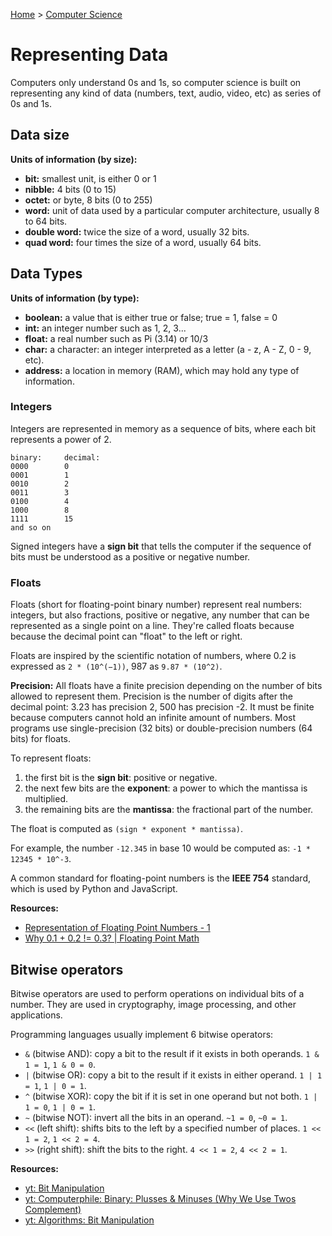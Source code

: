[Home](../../README.md) > [Computer Science](./README.md)

# Representing Data

Computers only understand 0s and 1s, so computer science is built on representing any kind of data (numbers, text, audio, video, etc) as series of 0s and 1s.

## Data size
**Units of information (by size):**
- **bit:** smallest unit, is either 0 or 1
- **nibble:** 4 bits (0 to 15)
- **octet:** or byte, 8 bits (0 to 255)
- **word:** unit of data used by a particular computer architecture, usually 8 to 64 bits.
- **double word:** twice the size of a word, usually 32 bits.
- **quad word:** four times the size of a word, usually 64 bits.

## Data Types
**Units of information (by type):**
- **boolean:** a value that is either true or false; true = 1, false = 0
- **int:** an integer number such as 1, 2, 3...
- **float:** a real number such as Pi (3.14) or 10/3
- **char:** a character: an integer interpreted as a letter (a - z, A - Z, 0 - 9, etc).
- **address:** a location in memory (RAM), which may hold any type of information.


### Integers

Integers are represented in memory as a sequence of bits, where each bit represents a power of 2.

```
binary:     decimal:
0000        0
0001        1
0010        2
0011        3
0100        4
1000        8
1111        15
and so on
```

Signed integers have a **sign bit** that tells the computer if the sequence of bits must be understood as a positive or negative number.


### Floats

Floats (short for floating-point binary number) represent real numbers: integers, but also fractions, positive or negative, any number that can be represented as a single point on a line. They're called floats because because the decimal point can "float" to the left or right.

Floats are inspired by the scientific notation of numbers, where 0.2 is expressed as `2 * (10^(−1))`, 987 as `9.87 * (10^2)`.

**Precision:** All floats have a finite precision depending on the number of bits allowed to represent them. Precision is the number of digits after the decimal point: 3.23 has precision 2, 500 has precision -2. It must be finite because computers cannot hold an infinite amount of numbers. Most programs use single-precision (32 bits) or double-precision numbers (64 bits) for floats.

To represent floats:
1. the first bit is the **sign bit**: positive or negative.
1. the next few bits are the **exponent**: a power to which the mantissa is multiplied.
1. the remaining bits are the **mantissa**: the fractional part of the number.

The float is computed as `(sign * exponent * mantissa)`.

For example, the number `-12.345` in base 10 would be computed as: `-1 * 12345 * 10^-3`.

A common standard for floating-point numbers is the **IEEE 754** standard, which is used by Python and JavaScript.

**Resources:**
- [Representation of Floating Point Numbers - 1](https://www.youtube.com/watch?v=ji3SfClm8TU)
- [Why 0.1 + 0.2 != 0.3? | Floating Point Math](https://www.youtube.com/watch?v=RIiq4tTt6rI)


## Bitwise operators

<!-- operand -->

Bitwise operators are used to perform operations on individual bits of a number. They are used in cryptography, image processing, and other applications.

Programming languages usually implement 6 bitwise operators:
- `&` (bitwise AND): copy a bit to the result if it exists in both operands. `1 & 1 = 1`, `1 & 0 = 0`.
- `|` (bitwise OR): copy a bit to the result if it exists in either operand. `1 | 1 = 1`, `1 | 0 = 1`.
- `^` (bitwise XOR): copy the bit if it is set in one operand but not both. `1 | 1 = 0`, `1 | 0 = 1`.
- `~` (bitwise NOT): invert all the bits in an operand. `~1 = 0`, `~0 = 1`.
- `<<` (left shift): shifts bits to the left by a specified number of places. `1 << 1 = 2`, `1 << 2 = 4`.
- `>>` (right shift): shift the bits to the right. `4 << 1 = 2`, `4 << 2 = 1`.

**Resources:**
- [yt: Bit Manipulation](https://www.youtube.com/watch?v=7jkIUgLC29I)
- [yt: Computerphile: Binary: Plusses & Minuses (Why We Use Twos Complement)](https://www.youtube.com/watch?v=lKTsv6iVxV4)
- [yt: Algorithms: Bit Manipulation](https://www.youtube.com/watch?v=NLKQEOgBAnw)
